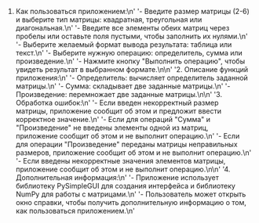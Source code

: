 1. Как пользоваться приложением:\n'
   '- Введите размер матрицы (2-6) и выберите тип матрицы: квадратная, треугольная или диагональная.\n'
   '- Введите все элементы обеих матриц через пробелы или оставьте поля пустыми, чтобы заполнить их нулями.\n'
   '- Выберите желаемый формат вывода результата: таблица или текст.\n'
   '- Выберите нужную операцию: определитель, сумма или произведение.\n'
   '- Нажмите кнопку "Выполнить операцию", чтобы увидеть результат в выбранном формате.\n\n'
'2. Описание функций приложения:\n'
   '- Определитель: вычисляет определитель заданной матрицы.\n'
   '- Сумма: складывает две заданные матрицы.\n'
   '- Произведение: перемножает две заданные матрицы.\n\n'
'3. Обработка ошибок:\n'
   '- Если введен некорректный размер матрицы, приложение сообщит об этом и предложит ввести корректное значение.\n'
   '- Если для операций "Сумма" и "Произведение" не введены элементы одной из матриц, приложение сообщит об этом и не выполнит операцию.\n'
   '- Если для операции "Произведение" переданы матрицы неправильных размеров, приложение сообщит об этом и не выполнит операцию.\n'
   '- Если введены некорректные значения элементов матрицы, приложение сообщит об этом и не выполнит операцию.\n\n'
'4. Дополнительная информация:\n'
   '- Приложение использует библиотеку PySimpleGUI для создания интерфейса и библиотеку NumPy для работы с матрицами.\n'
   '- Пользователь может открыть окно справки, чтобы получить дополнительную информацию о том, как пользоваться приложением.\n'

